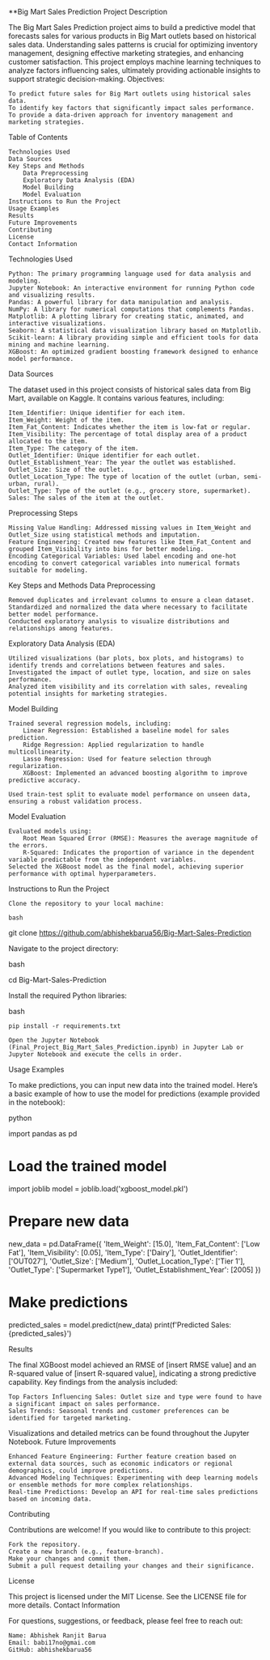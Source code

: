 **Big Mart Sales Prediction
Project Description

The Big Mart Sales Prediction project aims to build a predictive model that forecasts sales for various products in Big Mart outlets based on historical sales data. Understanding sales patterns is crucial for optimizing inventory management, designing effective marketing strategies, and enhancing customer satisfaction. This project employs machine learning techniques to analyze factors influencing sales, ultimately providing actionable insights to support strategic decision-making.
Objectives:

    To predict future sales for Big Mart outlets using historical sales data.
    To identify key factors that significantly impact sales performance.
    To provide a data-driven approach for inventory management and marketing strategies.

Table of Contents

    Technologies Used
    Data Sources
    Key Steps and Methods
        Data Preprocessing
        Exploratory Data Analysis (EDA)
        Model Building
        Model Evaluation
    Instructions to Run the Project
    Usage Examples
    Results
    Future Improvements
    Contributing
    License
    Contact Information

Technologies Used

    Python: The primary programming language used for data analysis and modeling.
    Jupyter Notebook: An interactive environment for running Python code and visualizing results.
    Pandas: A powerful library for data manipulation and analysis.
    NumPy: A library for numerical computations that complements Pandas.
    Matplotlib: A plotting library for creating static, animated, and interactive visualizations.
    Seaborn: A statistical data visualization library based on Matplotlib.
    Scikit-learn: A library providing simple and efficient tools for data mining and machine learning.
    XGBoost: An optimized gradient boosting framework designed to enhance model performance.

Data Sources

The dataset used in this project consists of historical sales data from Big Mart, available on Kaggle. It contains various features, including:

    Item_Identifier: Unique identifier for each item.
    Item_Weight: Weight of the item.
    Item_Fat_Content: Indicates whether the item is low-fat or regular.
    Item_Visibility: The percentage of total display area of a product allocated to the item.
    Item_Type: The category of the item.
    Outlet_Identifier: Unique identifier for each outlet.
    Outlet_Establishment_Year: The year the outlet was established.
    Outlet_Size: Size of the outlet.
    Outlet_Location_Type: The type of location of the outlet (urban, semi-urban, rural).
    Outlet_Type: Type of the outlet (e.g., grocery store, supermarket).
    Sales: The sales of the item at the outlet.

Preprocessing Steps

    Missing Value Handling: Addressed missing values in Item_Weight and Outlet_Size using statistical methods and imputation.
    Feature Engineering: Created new features like Item_Fat_Content and grouped Item_Visibility into bins for better modeling.
    Encoding Categorical Variables: Used label encoding and one-hot encoding to convert categorical variables into numerical formats suitable for modeling.

Key Steps and Methods
Data Preprocessing

    Removed duplicates and irrelevant columns to ensure a clean dataset.
    Standardized and normalized the data where necessary to facilitate better model performance.
    Conducted exploratory analysis to visualize distributions and relationships among features.

Exploratory Data Analysis (EDA)

    Utilized visualizations (bar plots, box plots, and histograms) to identify trends and correlations between features and sales.
    Investigated the impact of outlet type, location, and size on sales performance.
    Analyzed item visibility and its correlation with sales, revealing potential insights for marketing strategies.

Model Building

    Trained several regression models, including:
        Linear Regression: Established a baseline model for sales prediction.
        Ridge Regression: Applied regularization to handle multicollinearity.
        Lasso Regression: Used for feature selection through regularization.
        XGBoost: Implemented an advanced boosting algorithm to improve predictive accuracy.

    Used train-test split to evaluate model performance on unseen data, ensuring a robust validation process.

Model Evaluation

    Evaluated models using:
        Root Mean Squared Error (RMSE): Measures the average magnitude of the errors.
        R-Squared: Indicates the proportion of variance in the dependent variable predictable from the independent variables.
    Selected the XGBoost model as the final model, achieving superior performance with optimal hyperparameters.

Instructions to Run the Project

    Clone the repository to your local machine:

    bash

git clone https://github.com/abhishekbarua56/Big-Mart-Sales-Prediction

Navigate to the project directory:

bash

cd Big-Mart-Sales-Prediction

Install the required Python libraries:

bash

    pip install -r requirements.txt

    Open the Jupyter Notebook (Final_Project_Big_Mart_Sales_Prediction.ipynb) in Jupyter Lab or Jupyter Notebook and execute the cells in order.

Usage Examples

To make predictions, you can input new data into the trained model. Here’s a basic example of how to use the model for predictions (example provided in the notebook):

python

import pandas as pd

# Load the trained model
import joblib
model = joblib.load('xgboost_model.pkl')

# Prepare new data
new_data = pd.DataFrame({
    'Item_Weight': [15.0],
    'Item_Fat_Content': ['Low Fat'],
    'Item_Visibility': [0.05],
    'Item_Type': ['Dairy'],
    'Outlet_Identifier': ['OUT027'],
    'Outlet_Size': ['Medium'],
    'Outlet_Location_Type': ['Tier 1'],
    'Outlet_Type': ['Supermarket Type1'],
    'Outlet_Establishment_Year': [2005]
})

# Make predictions
predicted_sales = model.predict(new_data)
print(f'Predicted Sales: {predicted_sales}')

Results

The final XGBoost model achieved an RMSE of [insert RMSE value] and an R-squared value of [insert R-squared value], indicating a strong predictive capability. Key findings from the analysis included:

    Top Factors Influencing Sales: Outlet size and type were found to have a significant impact on sales performance.
    Sales Trends: Seasonal trends and customer preferences can be identified for targeted marketing.

Visualizations and detailed metrics can be found throughout the Jupyter Notebook.
Future Improvements

    Enhanced Feature Engineering: Further feature creation based on external data sources, such as economic indicators or regional demographics, could improve predictions.
    Advanced Modeling Techniques: Experimenting with deep learning models or ensemble methods for more complex relationships.
    Real-time Predictions: Develop an API for real-time sales predictions based on incoming data.

Contributing

Contributions are welcome! If you would like to contribute to this project:

    Fork the repository.
    Create a new branch (e.g., feature-branch).
    Make your changes and commit them.
    Submit a pull request detailing your changes and their significance.

License

This project is licensed under the MIT License. See the LICENSE file for more details.
Contact Information

For questions, suggestions, or feedback, please feel free to reach out:

    Name: Abhishek Ranjit Barua
    Email: babi17no@gmai.com
    GitHub: abhishekbarua56
